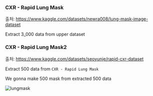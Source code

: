 ### CXR - Rapid Lung Mask

출처: https://www.kaggle.com/datasets/newra008/lung-mask-image-dataset

Extract 3_000 data from upper dataset

### CXR - Rapid Lung Mask2

출처: https://www.kaggle.com/datasets/seoyunje/rapid-cxr-dataset

Extract 500 data from `CXR - Rapid Lung Mask`

We gonna make 500 mask from extracted 500 data

![lungmask](https://github.com/user-attachments/assets/cb20df73-a777-4c37-9e7b-4672d7cf5051)
